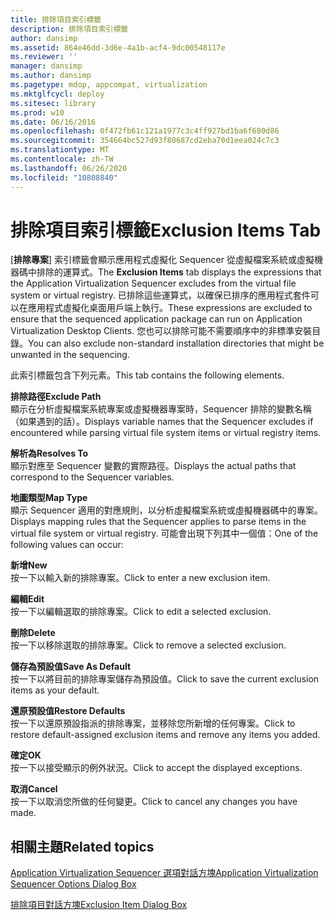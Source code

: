 ```yaml
---
title: 排除項目索引標籤
description: 排除項目索引標籤
author: dansimp
ms.assetid: 864e46dd-3d6e-4a1b-acf4-9dc00548117e
ms.reviewer: ''
manager: dansimp
ms.author: dansimp
ms.pagetype: mdop, appcompat, virtualization
ms.mktglfcycl: deploy
ms.sitesec: library
ms.prod: w10
ms.date: 06/16/2016
ms.openlocfilehash: 0f472fb61c121a1977c3c4ff927bd1ba6f680d86
ms.sourcegitcommit: 354664bc527d93f80687cd2eba70d1eea024c7c3
ms.translationtype: MT
ms.contentlocale: zh-TW
ms.lasthandoff: 06/26/2020
ms.locfileid: "10808840"
---
```

# <span data-ttu-id="62e4d-103">排除項目索引標籤</span><span class="sxs-lookup"><span data-stu-id="62e4d-103">Exclusion Items Tab</span></span>


<span data-ttu-id="62e4d-104">[**排除專案**] 索引標籤會顯示應用程式虛擬化 Sequencer 從虛擬檔案系統或虛擬機器碼中排除的運算式。</span><span class="sxs-lookup"><span data-stu-id="62e4d-104">The **Exclusion Items** tab displays the expressions that the Application Virtualization Sequencer excludes from the virtual file system or virtual registry.</span></span> <span data-ttu-id="62e4d-105">已排除這些運算式，以確保已排序的應用程式套件可以在應用程式虛擬化桌面用戶端上執行。</span><span class="sxs-lookup"><span data-stu-id="62e4d-105">These expressions are excluded to ensure that the sequenced application package can run on Application Virtualization Desktop Clients.</span></span> <span data-ttu-id="62e4d-106">您也可以排除可能不需要順序中的非標準安裝目錄。</span><span class="sxs-lookup"><span data-stu-id="62e4d-106">You can also exclude non-standard installation directories that might be unwanted in the sequencing.</span></span>

<span data-ttu-id="62e4d-107">此索引標籤包含下列元素。</span><span class="sxs-lookup"><span data-stu-id="62e4d-107">This tab contains the following elements.</span></span>

<a href="" id="exclude-path"></a>**<span data-ttu-id="62e4d-108">排除路徑</span><span class="sxs-lookup"><span data-stu-id="62e4d-108">Exclude Path</span></span>**  
<span data-ttu-id="62e4d-109">顯示在分析虛擬檔案系統專案或虛擬機器專案時，Sequencer 排除的變數名稱（如果遇到的話）。</span><span class="sxs-lookup"><span data-stu-id="62e4d-109">Displays variable names that the Sequencer excludes if encountered while parsing virtual file system items or virtual registry items.</span></span>

<a href="" id="resolves-to"></a>**<span data-ttu-id="62e4d-110">解析為</span><span class="sxs-lookup"><span data-stu-id="62e4d-110">Resolves To</span></span>**  
<span data-ttu-id="62e4d-111">顯示對應至 Sequencer 變數的實際路徑。</span><span class="sxs-lookup"><span data-stu-id="62e4d-111">Displays the actual paths that correspond to the Sequencer variables.</span></span>

<a href="" id="map-type"></a>**<span data-ttu-id="62e4d-112">地圖類型</span><span class="sxs-lookup"><span data-stu-id="62e4d-112">Map Type</span></span>**  
<span data-ttu-id="62e4d-113">顯示 Sequencer 適用的對應規則，以分析虛擬檔案系統或虛擬機器碼中的專案。</span><span class="sxs-lookup"><span data-stu-id="62e4d-113">Displays mapping rules that the Sequencer applies to parse items in the virtual file system or virtual registry.</span></span> <span data-ttu-id="62e4d-114">可能會出現下列其中一個值：</span><span class="sxs-lookup"><span data-stu-id="62e4d-114">One of the following values can occur:</span></span>

<a href="" id="new"></a>**<span data-ttu-id="62e4d-115">新增</span><span class="sxs-lookup"><span data-stu-id="62e4d-115">New</span></span>**  
<span data-ttu-id="62e4d-116">按一下以輸入新的排除專案。</span><span class="sxs-lookup"><span data-stu-id="62e4d-116">Click to enter a new exclusion item.</span></span>

<a href="" id="edit"></a>**<span data-ttu-id="62e4d-117">編輯</span><span class="sxs-lookup"><span data-stu-id="62e4d-117">Edit</span></span>**  
<span data-ttu-id="62e4d-118">按一下以編輯選取的排除專案。</span><span class="sxs-lookup"><span data-stu-id="62e4d-118">Click to edit a selected exclusion.</span></span>

<a href="" id="delete"></a>**<span data-ttu-id="62e4d-119">刪除</span><span class="sxs-lookup"><span data-stu-id="62e4d-119">Delete</span></span>**  
<span data-ttu-id="62e4d-120">按一下以移除選取的排除專案。</span><span class="sxs-lookup"><span data-stu-id="62e4d-120">Click to remove a selected exclusion.</span></span>

<a href="" id="save-as-default"></a>**<span data-ttu-id="62e4d-121">儲存為預設值</span><span class="sxs-lookup"><span data-stu-id="62e4d-121">Save As Default</span></span>**  
<span data-ttu-id="62e4d-122">按一下以將目前的排除專案儲存為預設值。</span><span class="sxs-lookup"><span data-stu-id="62e4d-122">Click to save the current exclusion items as your default.</span></span>

<a href="" id="restore-defaults"></a>**<span data-ttu-id="62e4d-123">還原預設值</span><span class="sxs-lookup"><span data-stu-id="62e4d-123">Restore Defaults</span></span>**  
<span data-ttu-id="62e4d-124">按一下以還原預設指派的排除專案，並移除您所新增的任何專案。</span><span class="sxs-lookup"><span data-stu-id="62e4d-124">Click to restore default-assigned exclusion items and remove any items you added.</span></span>

<a href="" id="ok"></a>**<span data-ttu-id="62e4d-125">確定</span><span class="sxs-lookup"><span data-stu-id="62e4d-125">OK</span></span>**  
<span data-ttu-id="62e4d-126">按一下以接受顯示的例外狀況。</span><span class="sxs-lookup"><span data-stu-id="62e4d-126">Click to accept the displayed exceptions.</span></span>

<a href="" id="cancel"></a>**<span data-ttu-id="62e4d-127">取消</span><span class="sxs-lookup"><span data-stu-id="62e4d-127">Cancel</span></span>**  
<span data-ttu-id="62e4d-128">按一下以取消您所做的任何變更。</span><span class="sxs-lookup"><span data-stu-id="62e4d-128">Click to cancel any changes you have made.</span></span>

## <span data-ttu-id="62e4d-129">相關主題</span><span class="sxs-lookup"><span data-stu-id="62e4d-129">Related topics</span></span>


[<span data-ttu-id="62e4d-130">Application Virtualization Sequencer 選項對話方塊</span><span class="sxs-lookup"><span data-stu-id="62e4d-130">Application Virtualization Sequencer Options Dialog Box</span></span>](application-virtualization-sequencer-options-dialog-box.md)

[<span data-ttu-id="62e4d-131">排除項目對話方塊</span><span class="sxs-lookup"><span data-stu-id="62e4d-131">Exclusion Item Dialog Box</span></span>](exclusion-item-dialog-box.md)

 

 





